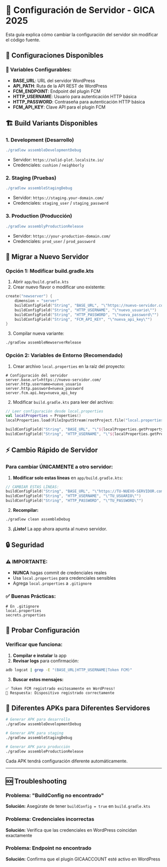 # 🚀 Configuración de Servidor - GICA 2025

Esta guía explica cómo cambiar la configuración del servidor sin modificar el código fuente.

## 📝 Configuraciones Disponibles

### 🔧 Variables Configurables:

- **BASE_URL**: URL del servidor WordPress
- **API_PATH**: Ruta de la API REST de WordPress
- **FCM_ENDPOINT**: Endpoint del plugin FCM
- **HTTP_USERNAME**: Usuario para autenticación HTTP básica
- **HTTP_PASSWORD**: Contraseña para autenticación HTTP básica
- **FCM_API_KEY**: Clave API para el plugin FCM

## 🏗️ Build Variants Disponibles

### 1. **Development** (Desarrollo)
```gradle
./gradlew assembleDevelopmentDebug
```
- Servidor: `https://solid-plot.localsite.io/`
- Credenciales: `cushion` / `neighborly`

### 2. **Staging** (Pruebas)
```gradle
./gradlew assembleStagingDebug
```
- Servidor: `https://staging.your-domain.com/`
- Credenciales: `staging_user` / `staging_password`

### 3. **Production** (Producción)
```gradle
./gradlew assemblyProductionRelease
```
- Servidor: `https://your-production-domain.com/`
- Credenciales: `prod_user` / `prod_password`

## 🔧 Migrar a Nuevo Servidor

### Opción 1: Modificar build.gradle.kts

1. Abrir `app/build.gradle.kts`
2. Crear nuevo flavor o modificar uno existente:

```kotlin
create("newserver") {
    dimension = "server"
    buildConfigField("String", "BASE_URL", "\"https://nuevo-servidor.com/\"")
    buildConfigField("String", "HTTP_USERNAME", "\"nuevo_usuario\"")
    buildConfigField("String", "HTTP_PASSWORD", "\"nueva_password\"")
    buildConfigField("String", "FCM_API_KEY", "\"nueva_api_key\"")
}
```

3. Compilar nueva variante:
```bash
./gradlew assembleNewserverRelease
```

### Opción 2: Variables de Entorno (Recomendado)

1. Crear archivo `local.properties` en la raíz del proyecto:

```properties
# Configuración del servidor
server.base.url=https://nuevo-servidor.com/
server.http.username=nuevo_usuario
server.http.password=nueva_password
server.fcm.api.key=nueva_api_key
```

2. Modificar `build.gradle.kts` para leer del archivo:

```kotlin
// Leer configuración desde local.properties
val localProperties = Properties()
localProperties.load(FileInputStream(rootProject.file("local.properties")))

buildConfigField("String", "BASE_URL", "\"${localProperties.getProperty("server.base.url")}\"")
buildConfigField("String", "HTTP_USERNAME", "\"${localProperties.getProperty("server.http.username")}\"")
```

## ⚡ Cambio Rápido de Servidor

### Para cambiar ÚNICAMENTE a otro servidor:

1. **Modificar solo estas líneas** en `app/build.gradle.kts`:

```kotlin
// CAMBIAR ESTAS LÍNEAS:
buildConfigField("String", "BASE_URL", "\"https://TU-NUEVO-SERVIDOR.com/\"")
buildConfigField("String", "HTTP_USERNAME", "\"TU_USUARIO\"")
buildConfigField("String", "HTTP_PASSWORD", "\"TU_PASSWORD\"")
```

2. **Recompilar:**
```bash
./gradlew clean assembleDebug
```

3. **¡Listo!** La app ahora apunta al nuevo servidor.

## 🔒 Seguridad

### ⚠️ IMPORTANTE:
- **NUNCA** hagas commit de credenciales reales
- Usa `local.properties` para credenciales sensibles
- Agrega `local.properties` a `.gitignore`

### ✅ Buenas Prácticas:
```gitignore
# En .gitignore
local.properties
secrets.properties
```

## 🧪 Probar Configuración

### Verificar que funciona:

1. **Compilar e instalar** la app
2. **Revisar logs** para confirmación:
```bash
adb logcat | grep -E "(BASE_URL|HTTP_USERNAME|Token FCM)"
```
3. **Buscar estos mensajes:**
```
✅ Token FCM registrado exitosamente en WordPress!
📨 Respuesta: Dispositivo registrado correctamente
```

## 📱 Diferentes APKs para Diferentes Servidores

```bash
# Generar APK para desarrollo
./gradlew assembleDevelopmentDebug

# Generar APK para staging  
./gradlew assembleStagingDebug

# Generar APK para producción
./gradlew assembleProductionRelease
```

Cada APK tendrá configuración diferente automáticamente.

---

## 🆘 Troubleshooting

### Problema: "BuildConfig no encontrado"
**Solución:** Asegúrate de tener `buildConfig = true` en `build.gradle.kts`

### Problema: Credenciales incorrectas
**Solución:** Verifica que las credenciales en WordPress coincidan exactamente

### Problema: Endpoint no encontrado
**Solución:** Confirma que el plugin GICAACCOUNT esté activo en WordPress